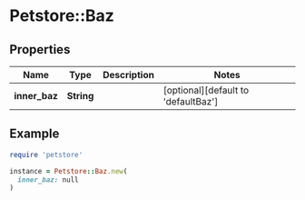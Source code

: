 # Petstore::Baz

## Properties

| Name | Type | Description | Notes |
| ---- | ---- | ----------- | ----- |
| **inner_baz** | **String** |  | [optional][default to &#39;defaultBaz&#39;] |

## Example

```ruby
require 'petstore'

instance = Petstore::Baz.new(
  inner_baz: null
)
```

